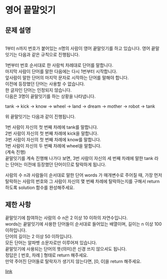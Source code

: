 # 영어 끝말잇기

## 문제 설명 <br>
<br>
1부터 n까지 번호가 붙어있는 n명의 사람이 영어 끝말잇기를 하고 있습니다. 영어 끝말잇기는 다음과 같은 규칙으로 진행됩니다.<br>

1번부터 번호 순서대로 한 사람씩 차례대로 단어를 말합니다.<br>
마지막 사람이 단어를 말한 다음에는 다시 1번부터 시작합니다.<br>
앞사람이 말한 단어의 마지막 문자로 시작하는 단어를 말해야 합니다.<br>
이전에 등장했던 단어는 사용할 수 없습니다.<br>
한 글자인 단어는 인정되지 않습니다.<br>
다음은 3명이 끝말잇기를 하는 상황을 나타냅니다.<br>

tank → kick → know → wheel → land → dream → mother → robot → tank<br>

위 끝말잇기는 다음과 같이 진행됩니다.<br>

1번 사람이 자신의 첫 번째 차례에 tank를 말합니다.<br>
2번 사람이 자신의 첫 번째 차례에 kick을 말합니다.<br>
3번 사람이 자신의 첫 번째 차례에 know를 말합니다.<br>
1번 사람이 자신의 두 번째 차례에 wheel을 말합니다.<br>
(계속 진행)<br>
끝말잇기를 계속 진행해 나가다 보면, 3번 사람이 자신의 세 번째 차례에 말한 tank 라는 단어는 이전에 등장했던 단어이므로 탈락하게 됩니다.<br>

사람의 수 n과 사람들이 순서대로 말한 단어 words 가 매개변수로 주어질 때, 가장 먼저 탈락하는 사람의 번호와 그 사람이 자신의 몇 번째 차례에 탈락하는지를 구해서 return 하도록 solution 함수를 완성해주세요.<br>

## 제한 사항 <br>
끝말잇기에 참여하는 사람의 수 n은 2 이상 10 이하의 자연수입니다. <br>
words는 끝말잇기에 사용한 단어들이 순서대로 들어있는 배열이며, 길이는 n 이상 100 이하입니다.<br>
단어의 길이는 2 이상 50 이하입니다.<br>
모든 단어는 알파벳 소문자로만 이루어져 있습니다.<br>
끝말잇기에 사용되는 단어의 뜻(의미)은 신경 쓰지 않으셔도 됩니다.<br>
정답은 [ 번호, 차례 ] 형태로 return 해주세요.<br>
만약 주어진 단어들로 탈락자가 생기지 않는다면, [0, 0]을 return 해주세요.<br>

[link](https://school.programmers.co.kr/learn/courses/30/lessons/12981)
